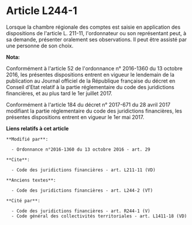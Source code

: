 # Article L244-1

Lorsque la chambre régionale des comptes est saisie en application des dispositions de l'article L. 211-11, l'ordonnateur ou
son représentant peut, à sa demande, présenter oralement ses observations. Il peut être assisté par une personne de son
choix.

**Nota:**

Conformément à l'article 52 de l'ordonnance n° 2016-1360 du 13 octobre 2016, les présentes dispositions entrent en vigueur le
lendemain de la publication au Journal officiel de la République française du décret en Conseil d'Etat relatif à la partie
réglementaire du code des juridictions financières, et au plus tard le 1er juillet 2017.

Conformément à l'article 184 du décret n° 2017-671 du 28 avril 2017 modifiant la partie réglementaire du code des
juridictions financières, les présentes dispositions entrent en vigueur le 1er mai 2017.

**Liens relatifs à cet article**

	**Modifié par**:

	  - Ordonnance n°2016-1360 du 13 octobre 2016 - art. 29

	**Cite**:

	  - Code des juridictions financières - art. L211-11 (VD)

	**Anciens textes**:

	  - Code des juridictions financières - art. L244-2 (VT)

	**Cité par**:

	  - Code des juridictions financières - art. R244-1 (V)
	  - Code général des collectivités territoriales - art. L1411-18 (VD)
